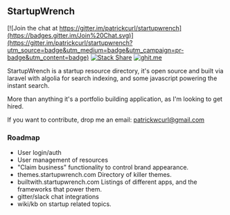 ## StartupWrench

[![Join the chat at https://gitter.im/patrickcurl/startupwrench](https://badges.gitter.im/Join%20Chat.svg)](https://gitter.im/patrickcurl/startupwrench?utm_source=badge&utm_medium=badge&utm_campaign=pr-badge&utm_content=badge)
[![Stack Share](http://img.shields.io/badge/tech-stack-0690fa.svg?style=flat)](http://stackshare.io/patrickcurl/startupwrench)
[![ghit.me](https://ghit.me/badge.svg?repo=startupwrench/startupwrench)](https://ghit.me/repo/startupwrench/startupwrench)

StartupWrench is a startup resource directory, it's open source and built via laravel with algolia for search indexing, and some javascript powering the instant search. 

More than anything it's a portfolio building application, as I'm looking to get hired. 

If you want to contribute, drop me an email: <patrickwcurl@gmail.com>



### Roadmap
* User login/auth
* User management of resources
* "Claim business" functionality to control brand appearance.
* themes.startupwrench.com Directory of killer themes.
* builtwith.startupwrench.com Listings of different apps, and the frameworks that power them. 
* gitter/slack chat integrations
* wiki/kb on startup related topics.